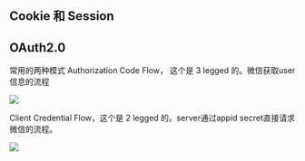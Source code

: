 

## Cookie 和 Session


## OAuth2.0 

常用的两种模式
Authorization Code Flow， 这个是 3 legged 的。微信获取user信息的流程

![](https://user-gold-cdn.xitu.io/2019/5/12/16aacb4b6db439a2?w=740&h=699&f=png&s=96817)

Client Credential Flow，这个是 2 legged 的。server通过appid secret直接请求微信的流程。

![](https://user-gold-cdn.xitu.io/2019/5/12/16aacb51a1d22b27?w=761&h=585&f=p)

